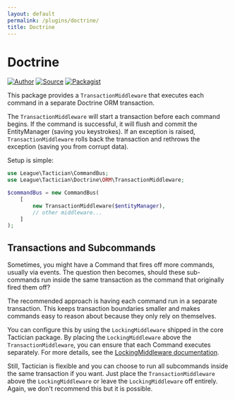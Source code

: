 ```yaml
---
layout: default
permalink: /plugins/doctrine/
title: Doctrine
---
```


# Doctrine

[![Author](http://img.shields.io/badge/author-@rosstuck-blue.svg?style=flat-square)](https://twitter.com/rosstuck)
[![Source](http://img.shields.io/badge/source-league/tactician--doctrine-blue.svg?style=flat-square)](https://github.com/thephpleague/tactician-doctrine)
[![Packagist](http://img.shields.io/packagist/v/league/tactician--doctrine.svg?style=flat-square)](https://packagist.org/packages/league/tactician-doctrine)

This package provides a `TransactionMiddleware` that executes each command in a separate Doctrine ORM transaction.

The `TransactionMiddleware` will start a transaction before each command begins. If the command is successful, it will flush and commit the EntityManager (saving you keystrokes). If an exception is raised, `TransactionMiddleware` rolls back the transaction and rethrows the exception (saving you from corrupt data).

Setup is simple:

~~~php
use League\Tactician\CommandBus;
use League\Tactician\Doctrine\ORM\TransactionMiddleware;

$commandBus = new CommandBus(
    [
        new TransactionMiddleware($entityManager),
        // other middleware...
    ]
);
~~~

## Transactions and Subcommands
Sometimes, you might have a Command that fires off more commands, usually via events. The question then becomes, should these sub-commands run inside the same transaction as the command that originally fired them off?

The recommended approach is having each command run in a separate transaction. This keeps transaction boundaries smaller and makes commands easy to reason about because they only rely on themselves.

You can configure this by using the `LockingMiddleware` shipped in the core Tactician package. By placing the `LockingMiddleware` above the `TransactionMiddleware`, you can ensure that each Command executes separately. For more details, see the [LockingMiddleware documentation](/plugins/locking-middleware/).

Still, Tactician is flexible and you can choose to run all subcommands inside the same transaction if you want. Just place the `TransactionMiddleware` above the `LockingMiddleware` or leave the `LockingMiddleware` off entirely. Again, we don't recommend this but it is possible.
